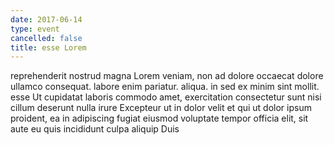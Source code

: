 ```yaml
---
date: 2017-06-14
type: event
cancelled: false
title: esse Lorem
---
```

reprehenderit nostrud magna Lorem veniam, non ad dolore occaecat dolore ullamco consequat. labore enim pariatur. aliqua. in sed ex minim sint mollit. esse Ut cupidatat laboris commodo amet, exercitation consectetur sunt nisi cillum deserunt nulla irure Excepteur ut in dolor velit et qui ut dolor ipsum proident, ea in adipiscing fugiat eiusmod voluptate tempor officia elit, sit aute eu quis incididunt culpa aliquip Duis